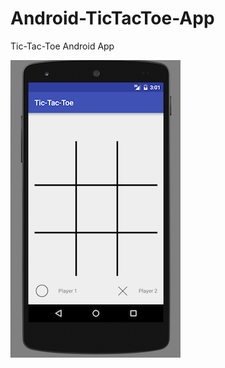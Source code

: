 # Android-TicTacToe-App
Tic-Tac-Toe Android App

![Screeshot](https://github.com/abhishek70/Android-TicTacToe-App/blob/master/screenshots/screenshot_1.png)
